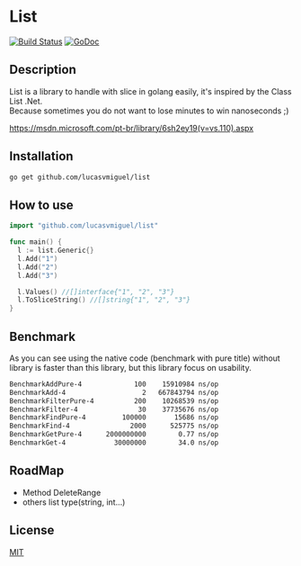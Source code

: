 # List
[![Build Status](https://travis-ci.org/lucasvmiguel/list.svg?branch=master)](https://travis-ci.org/lucasvmiguel/list)
[![GoDoc](https://godoc.org/github.com/lucasvmiguel/list?status.svg)](https://godoc.org/github.com/lucasvmiguel/list)

## Description 

List is a library to handle with slice in golang easily, it's inspired by the Class List .Net.                            
Because sometimes you do not want to lose minutes to win nanoseconds ;)

https://msdn.microsoft.com/pt-br/library/6sh2ey19(v=vs.110).aspx

## Installation

```bash
go get github.com/lucasvmiguel/list
```

## How to use

``` go
import "github.com/lucasvmiguel/list"

func main() {
  l := list.Generic{}
  l.Add("1")
  l.Add("2")
  l.Add("3")

  l.Values() //[]interface{"1", "2", "3"}
  l.ToSliceString() //[]string{"1", "2", "3"}
}
```

## Benchmark

As you can see using the native code (benchmark with pure title) without library is faster than this library, but this library focus on usability.

```bash
BenchmarkAddPure-4   	       100	  15910984 ns/op
BenchmarkAdd-4       	         2	 667843794 ns/op
BenchmarkFilterPure-4	       200	  10268539 ns/op
BenchmarkFilter-4    	        30	  37735676 ns/op
BenchmarkFindPure-4  	    100000	     15686 ns/op
BenchmarkFind-4      	      2000	    525775 ns/op
BenchmarkGetPure-4   	2000000000	      0.77 ns/op
BenchmarkGet-4       	  30000000	      34.0 ns/op
```


## RoadMap

* Method DeleteRange
* others list type(string, int...)

## License

  [MIT](LICENSE)
